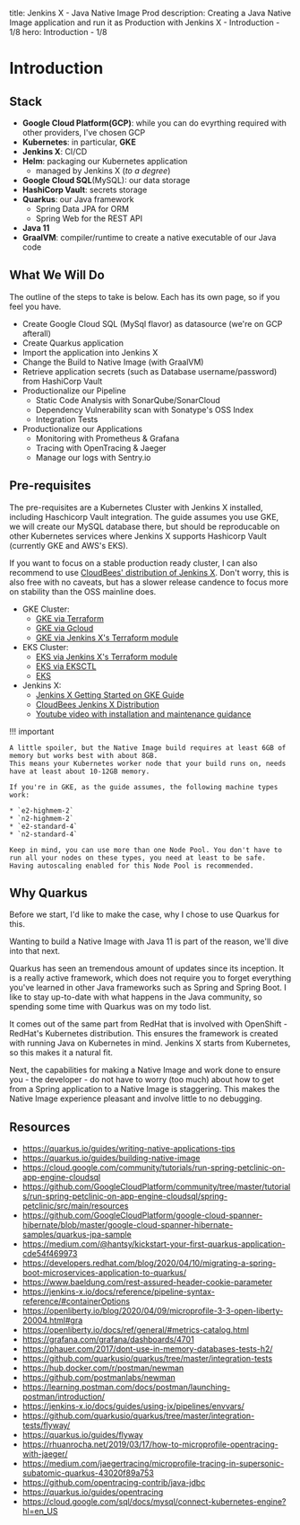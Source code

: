 title: Jenkins X - Java Native Image Prod
description: Creating a Java Native Image application and run it as Production with Jenkins X - Introduction - 1/8
hero: Introduction - 1/8

# Introduction

## Stack

* **Google Cloud Platform(GCP)**: while you can do evyrthing required with other providers, I've chosen GCP
* **Kubernetes**: in particular, **GKE**
* **Jenkins X**: CI/CD
* **Helm**: packaging our Kubernetes application
    * managed by Jenkins X (_to a degree_)
* **Google Cloud SQL**(MySQL): our data storage
* **HashiCorp Vault**: secrets storage
* **Quarkus**: our Java framework
    * Spring Data JPA for ORM
    * Spring Web for the REST API
* **Java 11**
* **GraalVM**: compiler/runtime to create a native executable of our Java code

## What We Will Do

The outline of the steps to take is below. Each has its own page, so if you feel you have.

* Create Google Cloud SQL (MySql flavor) as datasource (we're on GCP afterall)
* Create Quarkus application 
* Import the application into Jenkins X
* Change the Build to Native Image (with GraalVM)
* Retrieve application secrets (such as Database username/password) from HashiCorp Vault
* Productionalize our Pipeline
    * Static Code Analysis with SonarQube/SonarCloud
    * Dependency Vulnerability scan with Sonatype's OSS Index
    * Integration Tests
* Productionalize our Applications
    * Monitoring with Prometheus & Grafana
    * Tracing with OpenTracing & Jaeger
    * Manage our logs with Sentry.io

## Pre-requisites

The pre-requisites are a Kubernetes Cluster with Jenkins X installed, including Haschicorp Vault integration. The guide assumes you use GKE, we will create our MySQL database there, but should be reproducable on other Kubernetes services where Jenkins X supports Hashicorp Vault (currently GKE and AWS's EKS).

If you want to focus on a stable production ready cluster, I can also recommend to use [CloudBees' distribution of Jenkins X](https://docs.cloudbees.com/docs/cloudbees-jenkins-x-distribution/latest/). Don't worry, this is also free with no caveats, but has a slower release candence to focus more on stability than the OSS mainline does.

* GKE Cluster: 
    * [GKE via Terraform](https://joostvdg.github.io/kubernetes/distributions/gke-terraform/)
    * [GKE via Gcloud](https://cloud.google.com/kubernetes-engine/docs/quickstart)
    * [GKE via Jenkins X's Terraform module](https://jenkins-x.io/docs/getting-started/)
* EKS Cluster:
    * [EKS via Jenkins X's Terraform module](https://registry.terraform.io/modules/jenkins-x/eks-jx/aws/0.2.1)
    * [EKS via EKSCTL](https://eksctl.io/)
    * [EKS](https://aws.amazon.com/blogs/startups/from-zero-to-eks-with-terraform-and-helm/)
* Jenkins X: 
    * [Jenkins X Getting Started on GKE Guide](https://jenkins-x.io/docs/getting-started/)
    * [CloudBees Jenkins X Distribution](https://docs.cloudbees.com/docs/cloudbees-jenkins-x-distribution/latest/)
    * [Youtube video with installation and maintenance guidance](https://www.youtube.com/watch?v=rQlP_3iXvRE)

!!! important

    A little spoiler, but the Native Image build requires at least 6GB of memory but works best with about 8GB.
    This means your Kubernetes worker node that your build runs on, needs have at least about 10-12GB memory.

    If you're in GKE, as the guide assumes, the following machine types work:

    * `e2-highmem-2`
    * `n2-highmem-2`
    * `e2-standard-4`
    * `n2-standard-4`

    Keep in mind, you can use more than one Node Pool. You don't have to run all your nodes on these types, you need at least to be safe. Having autoscaling enabled for this Node Pool is recommended.

## Why Quarkus

Before we start, I'd like to make the case, why I chose to use Quarkus for this.

Wanting to build a Native Image with Java 11 is part of the reason, we'll dive into that next.

Quarkus has seen an tremendous amount of updates since its inception. 
It is a really active framework, which does not require you to forget everything you've learned in other Java frameworks such as Spring and Spring Boot. I like to stay up-to-date with what happens in the Java community, so spending some time with Quarkus was on my todo list.

It comes out of the same part from RedHat that is involved with OpenShift - RedHat's Kubernetes distribution.
This ensures the framework is created with running Java on Kubernetes in mind. 
Jenkins X starts from Kubernetes, so this makes it a natural fit.

Next, the capabilities for making a Native Image and work done to ensure you - the developer - do not have to worry (too much) about how to get from a Spring application to a Native Image is staggering. This makes the Native Image experience pleasant and involve little to no debugging.

## Resources

* https://quarkus.io/guides/writing-native-applications-tips
* https://quarkus.io/guides/building-native-image
* https://cloud.google.com/community/tutorials/run-spring-petclinic-on-app-engine-cloudsql
* https://github.com/GoogleCloudPlatform/community/tree/master/tutorials/run-spring-petclinic-on-app-engine-cloudsql/spring-petclinic/src/main/resources
* https://github.com/GoogleCloudPlatform/google-cloud-spanner-hibernate/blob/master/google-cloud-spanner-hibernate-samples/quarkus-jpa-sample
* https://medium.com/@hantsy/kickstart-your-first-quarkus-application-cde54f469973
* https://developers.redhat.com/blog/2020/04/10/migrating-a-spring-boot-microservices-application-to-quarkus/
* https://www.baeldung.com/rest-assured-header-cookie-parameter
* https://jenkins-x.io/docs/reference/pipeline-syntax-reference/#containerOptions
* https://openliberty.io/blog/2020/04/09/microprofile-3-3-open-liberty-20004.html#gra
* https://openliberty.io/docs/ref/general/#metrics-catalog.html
* https://grafana.com/grafana/dashboards/4701
* https://phauer.com/2017/dont-use-in-memory-databases-tests-h2/
* https://github.com/quarkusio/quarkus/tree/master/integration-tests
* https://hub.docker.com/r/postman/newman
* https://github.com/postmanlabs/newman
* https://learning.postman.com/docs/postman/launching-postman/introduction/
* https://jenkins-x.io/docs/guides/using-jx/pipelines/envvars/
* https://github.com/quarkusio/quarkus/tree/master/integration-tests/flyway/
* https://quarkus.io/guides/flyway
* https://rhuanrocha.net/2019/03/17/how-to-microprofile-opentracing-with-jaeger/
* https://medium.com/jaegertracing/microprofile-tracing-in-supersonic-subatomic-quarkus-43020f89a753
* https://github.com/opentracing-contrib/java-jdbc
* https://quarkus.io/guides/opentracing
* https://cloud.google.com/sql/docs/mysql/connect-kubernetes-engine?hl=en_US